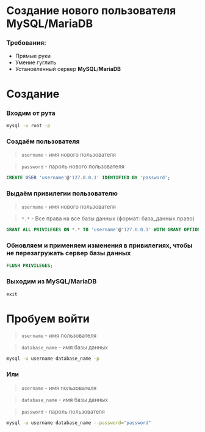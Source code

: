 # Создание нового пользователя **MySQL**/**MariaDB**

### Требования:

- Прямые руки
- Умение гуглить
- Установленный сервер **MySQL**/**MariaDB**

# Создание

### Входим от рута

```bash
mysql -u root -p
```

### Создаём пользователя

> `username` - имя нового пользователя

> `password` - пароль нового пользователя

```sql
CREATE USER 'username'@'127.0.0.1' IDENTIFIED BY 'password';
```

### Выдаём привилегии пользователю

> `username` - имя нового пользователя

> `*.*` - Все права на все базы данных (формат: база_данных.право)

```sql
GRANT ALL PRIVILEGES ON *.* TO 'username'@'127.0.0.1' WITH GRANT OPTION;
```

### Обновляем и применяем изменения в привилегиях, чтобы не перезагружать сервер базы данных

```sql
FLUSH PRIVILEGES;
```

### Выходим из  **MySQL**/**MariaDB**

```sql
exit
```

# Пробуем войти

> `username` - имя пользователя

> `database_name` - имя базы данных

```bash
mysql -u username database_name -p
```

### Или

> `username` - имя пользователя

> `database_name` - имя базы данных

> `password` - пароль пользователя

```bash
mysql -u username database_name --password="password"
```
